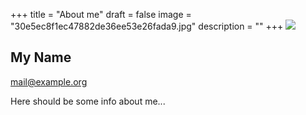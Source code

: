 +++
title = "About me"
draft = false
image = "30e5ec8f1ec47882de36ee53e26fada9.jpg"
description = ""
+++
![](/img/default-author.jpg)

## My Name

mail@example.org

Here should be some info about me...